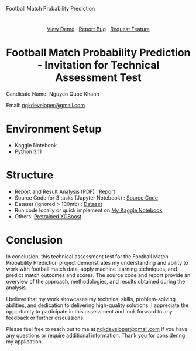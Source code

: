 
Football Match Probability Prediction
# 
<a name="readme-top"></a>
<div align="center">
  <p align="center">
    <a href="https://github.com/othneildrew/Best-README-Template">View Demo</a>
    ·
    <a href="https://github.com/nqkhanh2002/Vision-AI-Intern/issues">Report Bug</a>
    ·
    <a href="https://github.com/nqkhanh2002/Vision-AI-Intern/pulls">Request Feature</a>
  </p>
</div>

<h1 align="center"> Football Match Probability Prediction - Invitation for Technical Assessment Test </h1>

Candicate Name: Nguyen Quoc Khanh

Email: nqkdeveloper@gmail.com

# Environment Setup
- Kaggle Notebook
- Python 3.11  

# Structure
- Report and Result Analysis (PDF) : [Report](Report.pdf)
- Source Code for 3 tasks (Jupyter Notebook) : [Source Code](source)
- Dataset (ignored > 100mb) : [Dataset](https://www.kaggle.com/competitions/football-match-probability-prediction)
- Run code locally or quick implement on [My Kaggle Notebook](https://www.kaggle.com/code/masterofdeception/thinkprompt-test-nqk)
- Others: [Pretrained XGBoost](https://www.kaggle.com/datasets/masterofdeception/xgboost-football)

# Conclusion
In conclusion, this technical assessment test for the Football Match Probability Prediction project demonstrates my understanding and ability to work with football match data, apply machine learning techniques, and predict match outcomes and scores. The source code and report provide an overview of the approach, methodologies, and results obtained during the analysis.

I believe that my work showcases my technical skills, problem-solving abilities, and dedication to delivering high-quality solutions. I appreciate the opportunity to participate in this assessment and look forward to any feedback or further discussions.

Please feel free to reach out to me at nqkdeveloper@gmail.com if you have any questions or require additional information. Thank you for considering my application.
